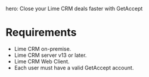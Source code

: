 hero: Close your Lime CRM deals faster with GetAccept

# Requirements

* Lime CRM on-premise.
* Lime CRM server v13 or later.
* Lime CRM Web Client.
* Each user must have a valid GetAccept account.
